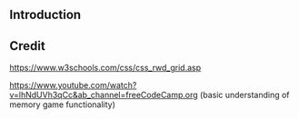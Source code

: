 ## Introduction

## Credit

https://www.w3schools.com/css/css_rwd_grid.asp

https://www.youtube.com/watch?v=lhNdUVh3qCc&ab_channel=freeCodeCamp.org (basic understanding of memory game functionality)

